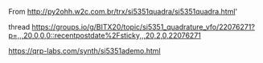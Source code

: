 From http://py2ohh.w2c.com.br/trx/si5351quadra/si5351quadra.html'

thread https://groups.io/g/BITX20/topic/si5351_quadrature_vfo/22076271?p=,,,20,0,0,0::recentpostdate%2Fsticky,,,20,2,0,22076271

https://qrp-labs.com/synth/si5351ademo.html

